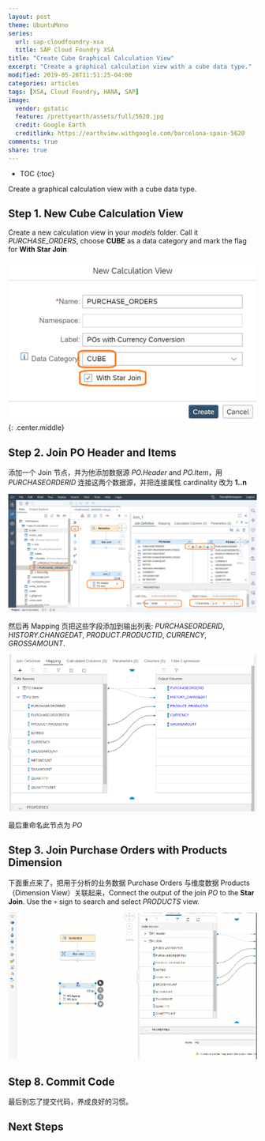 ```yaml
---
layout: post
theme: UbuntuMono
series:
  url: sap-cloudfoundry-xsa
  title: SAP Cloud Foundry XSA
title: "Create Cube Graphical Calculation View"
excerpt: "Create a graphical calculation view with a cube data type."
modified: 2019-05-28T11:51:25-04:00
categories: articles
tags: [XSA, Cloud Foundry, HANA, SAP]
image:
  vendor: gstatic
  feature: /prettyearth/assets/full/5620.jpg
  credit: Google Earth
  creditlink: https://earthview.withgoogle.com/barcelona-spain-5620
comments: true
share: true
---
```


* TOC
{:toc}

Create a graphical calculation view with a cube data type.

## Step 1. New Cube Calculation View

Create a new calculation view in your *models* folder. Call it *PURCHASE_ORDERS*, choose **CUBE** as a data category and mark the flag for **With Star Join**

![](/images/cloud/hana/calcview/cube-new.png)
{: .center.middle}

## Step 2. Join PO Header and Items

添加一个 Join 节点，并为他添加数据源 *PO.Header* and *PO.Item*，用 *PURCHASEORDERID* 连接这两个数据源，并把连接属性 cardinality 改为 **1..n**

![](/images/cloud/hana/calcview/cube-inner-join.png)

然后再 Mapping 页把这些字段添加到输出列表: *PURCHASEORDERID*, *HISTORY.CHANGEDAT*, *PRODUCT.PRODUCTID*, *CURRENCY*, *GROSSAMOUNT*.

![](/images/cloud/hana/calcview/cube-mapping-out.png)

最后重命名此节点为 *PO*

## Step 3. Join Purchase Orders with Products Dimension

下面重点来了，把用于分析的业务数据 Purchase Orders 与维度数据 Products （Dimension View）关联起来，Connect the output of the join *PO* to the **Star Join**. Use the `+` sign to search and select *PRODUCTS* view.

![](/images/cloud/hana/calcview/cube-join-star.gif)


## Step 8. Commit Code

最后别忘了提交代码，养成良好的习惯。

## Next Steps